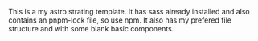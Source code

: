 This is a my astro strating template. It has sass already installed and also contains an pnpm-lock file, so use npm. It also has my prefered file structure and with some blank basic components.
